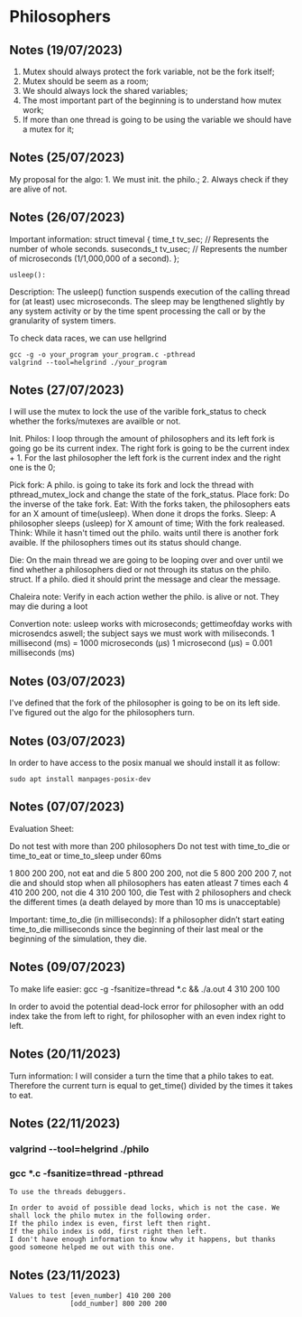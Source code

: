 # Philosophers

## Notes (19/07/2023)

1. Mutex should always protect the fork variable, not be the fork itself;
2. Mutex should be seem as a room;
3. We should always lock the shared variables;
4. The most important part of the beginning is to understand how mutex work;
5. If more than one thread is going to be using the variable we should have a mutex for it;

## Notes (25/07/2023)

My proposal for the algo:
	1. We must init. the philo.;
	2. Always check if they are alive of not.

## Notes (26/07/2023)


Important information:
	struct timeval {
		time_t      tv_sec;     // Represents the number of whole seconds.
		suseconds_t tv_usec;    // Represents the number of microseconds (1/1,000,000 of a second).
	};

	usleep():

Description:
The usleep() function suspends execution of the calling thread for (at least) usec microseconds. The sleep may be lengthened slightly by any system activity or by the time spent processing the call or by the granularity of system timers. 

To check data races, we can use hellgrind

	gcc -g -o your_program your_program.c -pthread
	valgrind --tool=helgrind ./your_program

## Notes (27/07/2023)

I will use the mutex to lock the use of the varible fork_status to check whether the forks/mutexes are availble or not.

Init. Philos:
	I loop through the amount of philosophers and its left fork is going go be its current index. The right fork is going to be the current index + 1. For the last philosopher the left fork is the current index and the right one is the 0;

Pick fork:
	A philo. is going to take its fork and lock the thread with pthread_mutex_lock and change the state of the fork_status.
Place fork:
	Do the inverse of the take fork.
Eat:
	With the forks taken, the philosophers eats for an X amount of time(usleep). When done it drops the forks.
Sleep:
	A philosopher sleeps (usleep) for X amount of time; With the fork realeased.
Think:
	While it hasn't timed out the philo. waits until there is another fork avaible. If the philosophers times out its status should change.

Die:
	On the main thread we are going to be looping over and over until we find whether a philosophers died or not through its status on the philo. struct.
	If a philo. died it should print the message and clear the message.

Chaleira note: Verify in each action wether the philo. is alive or not. They may die during a loot


Convertion note: usleep works with microseconds; gettimeofday works with microsendcs aswell; the subject says we must work with miliseconds.
	1 millisecond (ms) = 1000 microseconds (μs)
	1 microsecond (μs) = 0.001 milliseconds (ms)

## Notes (03/07/2023)

I've defined that the fork of the philosopher is going to be on its left side.
I've figured out the algo for the philosophers turn.

## Notes (03/07/2023)

In order to have access to the posix manual we should install it as follow:

```
sudo apt install manpages-posix-dev
```


## Notes (07/07/2023)

Evaluation Sheet:

Do not test with more than 200 philosophers
Do not test with time_to_die or time_to_eat or time_to_sleep under 60ms

1 800 200 200, not eat and die
5 800 200 200, not die
5 800 200 200 7, not die and should stop when all philosophers has eaten atleast 7 times each
4 410 200 200, not die
4 310 200 100, die
Test with 2 philosophers and check the different times (a death delayed by more than 10 ms is unacceptable)

Important: 
 time_to_die (in milliseconds): If a philosopher didn’t start eating time_to_die milliseconds since the beginning of their last meal or the beginning of the simulation, they die.

## Notes (09/07/2023)

To make life easier:
	gcc -g -fsanitize=thread *.c && ./a.out 4 310 200 100

In order to avoid the potential dead-lock error for philosopher with an odd index
take the from left to right, for philosopher with an even index right to left.

## Notes (20/11/2023)

Turn information:
	I will consider a turn the time that a philo takes to eat.
	Therefore the current turn is equal to get_time() divided by the times it takes to eat.


## Notes (22/11/2023)

### valgrind --tool=helgrind ./philo
### gcc *.c -fsanitize=thread -pthread
	To use the threads debuggers.

	In order to avoid of possible dead locks, which is not the case. We shall lock the philo mutex in the following order.
	If the philo index is even, first left then right.
	If the philo index is odd, first right then left.
	I don't have enough information to know why it happens, but thanks good someone helped me out with this one.

## Notes (23/11/2023)

	Values to test [even_number] 410 200 200
				   [odd_number] 800 200 200